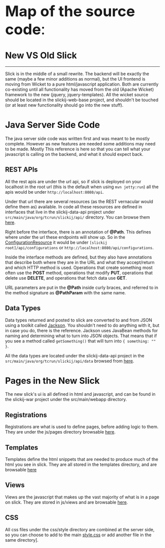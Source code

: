 <font size='+5'><b>Map of the source code</b>:</font>


# New VS Old Slick #

---


Slick is in the middle of a small rewrite.  The backend will be exactly the same (maybe a few minor additions as normal), but the UI frontend is moving from Wicket to a pure html/javascript application.  Both are currently co-existing until all functionality has moved from the old (Apache Wicket) framework to the new (jquery, jquery-templates).  All the wicket source should be located in the slickij-web-base project, and shouldn't be touched (or at least new functionality should go into the new stuff).

# Java Server Side Code #

The java server side code was written first and was meant to be mostly complete.  However as new features are needed some additions may need to be made.  Mostly This reference is here so that you can tell what your javascript is calling on the backend, and what it should expect back.

## REST APIs ##

All the rest apis are under the url api, so if slick is deployed on your localhost in the root url (this is the default when using `mvn jetty:run`) all the apis would be under `http://localhost:8080/api`.

Under that url there are several resources (as the REST vernacular would define them as) available.  In code all these resources are defined in interfaces that live in the slickij-data-api project under `src/main/java/org/tcrun/slickij/api/` directory.  You can browse them [here](http://code.google.com/p/slickqa/source/browse/#git%2Fslickij-data-api%2Fsrc%2Fmain%2Fjava%2Forg%2Ftcrun%2Fslickij%2Fapi).

Right before the interface, there is an annotation of **@Path**.  This defines where under the url these endpoints will show up.  So in the [ConfigurationResource](http://code.google.com/p/slickqa/source/browse/slickij-data-api/src/main/java/org/tcrun/slickij/api/ConfigurationResource.java) it would be under `[slickij root]/api/configurations` or `http://localhost:8080/api/configurations`.

Inside the interface methods are defined, but they also have annotations that describe both where they are in the URL and what they accept/return and which HTTP method is used.  Operations that create something most often use the **POST** method, operations that modify **PUT**, operations that delete use **DELETE**, and operations that fetch data use **GET**.

URL parameters are put in the **@Path** inside curly braces, and referred to in the method signature as **@PathParam** with the same name.

## Data Types ##

Data types returned and posted to slick are converted to and from JSON using a toolkit called [Jackson](http://jackson.codehaus.org/).  You shouldn't need to do anything with it, but in case you do, there is the reference.  Jackson uses JavaBean methods for naming and determining what to turn into JSON objects.  That means that if you see a method called `getSomething()` that will turn into `{ something: "" }`.

All the data types are located under the slickij-data-api project in the `src/main/java/org/tcrun/slickij/api/data` browsed from [here](http://code.google.com/p/slickqa/source/browse/#git%2Fslickij-data-api%2Fsrc%2Fmain%2Fjava%2Forg%2Ftcrun%2Fslickij%2Fapi%2Fdata).

# Pages in the New Slick #

The new slick's ui is all defined in html and javascript, and can be found in the slickij-war project under the src/main/webapp directory.

## Registrations ##

Registrations are what is used to define pages, before adding logic to them.  They are under the js/pages directory browsable [here](http://code.google.com/p/slickqa/source/browse/#git%2Fslickij-war%2Fsrc%2Fmain%2Fwebapp%2Fjs%2Fpages).

## Templates ##

Templates define the html snippets that are needed to produce much of the html you see in slick.  They are all stored in the templates directory, and are browsable [here](http://code.google.com/p/slickqa/source/browse/#git%2Fslickij-war%2Fsrc%2Fmain%2Fwebapp%2Ftemplates)

## Views ##

Views are the javascript that makes up the vast majority of what is in a page on slick.  They are stored in js/views and are browsable [here](http://code.google.com/p/slickqa/source/browse/#git%2Fslickij-war%2Fsrc%2Fmain%2Fwebapp%2Fjs%2Fviews).

## CSS ##

All css files under the css/style directory are combined at the server side, so you can choose to add to the main [style.css](http://code.google.com/p/slickqa/source/browse/slickij-war/src/main/webapp/css/style/style.css) or add another file in the same directory].

